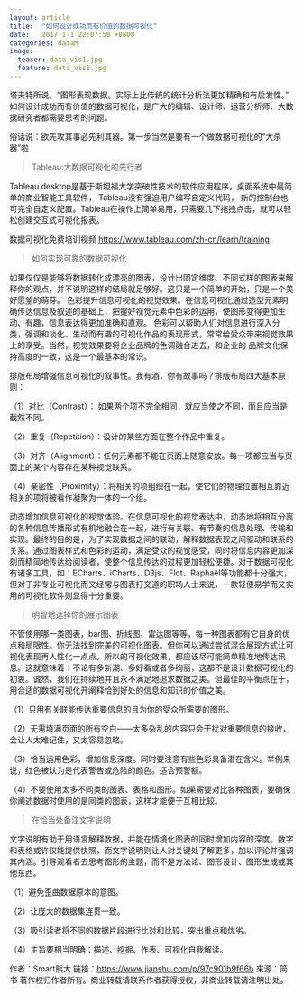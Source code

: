 ```yaml
---
layout: article
title:  "如何设计成功而有价值的数据可视化"
date:   2017-1-1 22:07:50 +0800
categories: dataM
image:
  teaser: data_vis1.jpg
  feature: data_vis1.jpg
---
```

塔夫特所说，“图形表现数据。实际上比传统的统计分析法更加精确和有启发性。”
如何设计成功而有价值的数据可视化，是广大的编辑、设计师、运营分析师、大数据研究者都需要思考的问题。

俗话说：欲先攻其事必先利其器。第一步当然是要有一个做数据可视化的“大杀器”啦

>  Tableau:大数据可视化的先行者

Tableau desktop是基于斯坦福大学突破性技术的软件应用程序，桌面系统中最简单的商业智能工具软件，
Tableau没有强迫用户编写自定义代码，
新的控制台也可完全自定义配置。Tableau在操作上简单易用，只需要几下拖拽点击，就可以轻松创建交互式可视化报表。

数据可视化免费培训视频
https://www.tableau.com/zh-cn/learn/training

>  如何实现可靠的数据可视化

如果仅仅是能够将数据转化成漂亮的图表，设计出固定维度、不同式样的图表来解释你的观点，并不说明这样的结局就足够好。这只是一个简单的开始，只是一个美好愿望的萌芽。
色彩提升信息可视化的视觉效果。在信息可视化通过造型元素明确传达信息及叙述的基础上，把握好视觉元素中色彩的运用，使图形变得更加生动、有趣，信息表达得更加准确和直观。
色彩可以帮助人们对信息进行深入分类，强调和淡化、生动而有趣的可视化作品的表现形式，常常给受众带来视觉效果上的享受。当然，视觉效果要将企业品牌的色调融合进去，和企业的
品牌文化保持高度的一致，这是一个最基本的常识。


排版布局增强信息可视化的叙事性。我有酒，你有故事吗？排版布局四大基本原则：

（1）对比（Contrast）： 如果两个项不完全相同，就应当使之不同，而且应当是截然不同。

（2）重复（Repetition）：设计的某些方面在整个作品中重复。

（3）对齐（Alignment）：任何元素都不能在页面上随意安放。每一项都应当与页面上的某个内容存在某种视觉联系。

（4）亲密性（Proximity）：将相关的项组织在一起，使它们的物理位置相互靠近相关的项将被看作凝聚为一体的一个组。

动态增加信息可视化的视觉体验。在信息可视化的视觉表达中，动态地将相互分离的各种信息传播形式有机地融合在一起，进行有关联、有节奏的信息处理、传输和实现。最终的目的是，为了实现数据之间的联动，解释数据表现之间驱动和联系的关系。通过图表样式和色彩的运动，满足受众的视觉感受，同时将信息内容更加深刻而精简地传达给阅读者，使整个信息传达的过程更加轻松便捷。对于数据可视化有诸多工具，如：ECharts、iCharts、D3js、Flot、Raphaël等功能都十分强大，但对于非专业可视化而又经常与图表打交道的职场人士来说，一款轻便易学而又实用的可视化软件则显得十分重要。


>  明智地选择你的展示图表

不管使用哪一类图表，bar图、折线图、雷达图等等，每一种图表都有它自身的优点和局限性。你无法找到完美的可视化图表。但你可以通过尝试混合展现方式让可视化表现再人性化一点点。所以的可视化效果，都应该尽可能简单精准地传达讯息。这就意味着：不论有多新潮、多好看或者多绚丽，这都不是设计数据可视化的初衷。诚然，我们在持续地并且永不满足地追求数据之美。但最佳的平衡点在于，用合适的数据可视化开阐释恰到好处的信息和知识的价值之美。

（1）只用有关联能传达重要信息的且为你的受众所需要的图形。

（2）无需填满页面的所有空白——太多杂乱的内容只会干扰对重要信息的接收，会让人太难记住，又太容易忽略。

（3）恰当运用色彩，增加信息深度。同时要注意有些色彩具备潜在含义。举例来说，红色被认为是代表警告或危险的颜色。适合预警额。

（4）不要使用太多不同类的图表、表格和图形。如果需要对比各种图表，要确保你阐述数据时使用的是同类的图表，这样才能便于互相比较。

>  在恰当处备注文字说明

文字说明有助于用语言解释数据，并能在情境化图表的同时增加内容的深度。数字和表格或许仅能提供快照，而文字说明则让人对关键处了解更多，加以评论并强调其内涵。引导观看者去思考图形的主题，而不是方法论、图形设计、图形生成或其他东西。

（1）避免歪曲数据原本的意图。

（2）让庞大的数据集连贯一致。

（3）吸引读者将不同的数据片段进行比对和比较，突出重点和优劣。

（4）主旨要相当明确：描述、挖掘、作表、可视化自我解读。


作者：Smart熊大
链接：https://www.jianshu.com/p/97c901b9f66b
來源：简书
著作权归作者所有。商业转载请联系作者获得授权，非商业转载请注明出处。


